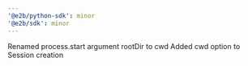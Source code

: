 ```yaml
---
'@e2b/python-sdk': minor
'@e2b/sdk': minor
---
```


Renamed process.start argument rootDir to cwd
Added cwd option to Session creation
